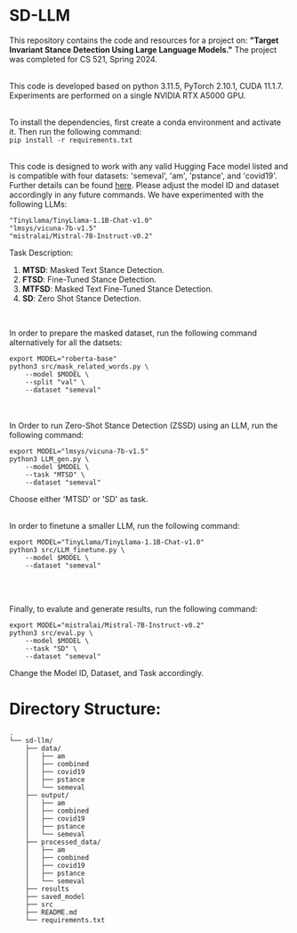 # SD-LLM
This repository contains the code and resources for a project on: __"Target Invariant Stance Detection Using Large Language Models."__ The project was completed for CS 521, Spring 2024.<br><br>

This code is developed based on python 3.11.5, PyTorch 2.10.1, CUDA 11.1.7. Experiments are performed on a single NVIDIA RTX A5000 GPU.<br><br>



To install the dependencies, first create a conda environment and activate it. Then run the following command:<br>
`pip install -r requirements.txt` <br><br>


This code is designed to work with any valid Hugging Face model listed and is compatible with four datasets: 'semeval', 'am', 'pstance', and 'covid19'. Further details can be found [here](https://github.com/Mezbaur-Rahman/sd-llm/blob/main/data/Stance%20Detection%20Dataset%20Description.docx). Please adjust the model ID and dataset accordingly in any future commands.
We have experimented with the following LLMs:<br>
```
"TinyLlama/TinyLlama-1.1B-Chat-v1.0"
"lmsys/vicuna-7b-v1.5"
"mistralai/Mistral-7B-Instruct-v0.2"
```

Task Description:<br>
1. **MTSD**: Masked Text Stance Detection.<br>
2. **FTSD**: Fine-Tuned Stance Detection.<br>
3. **MTFSD**: Masked Text Fine-Tuned Stance Detection.<br>
3. **SD**: Zero Shot Stance Detection.<br>
<br>

In order to prepare the masked dataset, run the following command alternatively for all the datsets:<br>
```
export MODEL="roberta-base" 
python3 src/mask_related_words.py \
    --model $MODEL \
    --split "val" \
    --dataset "semeval"
```

<br><br>
In Order to run Zero-Shot Stance Detection (ZSSD) using an LLM, run the following command:<br>

```
export MODEL="lmsys/vicuna-7b-v1.5"
python3 LLM_gen.py \
    --model $MODEL \
    --task "MTSD" \
    --dataset "semeval"
```
Choose either 'MTSD' or 'SD' as task. <br><br>

In order to finetune a smaller LLM, run the following command:
```
export MODEL="TinyLlama/TinyLlama-1.1B-Chat-v1.0" 
python3 src/LLM_finetune.py \
    --model $MODEL \
    --dataset "semeval"
```
<br><br>

Finally, to evalute and generate results, run the following command:
```
export MODEL="mistralai/Mistral-7B-Instruct-v0.2"
python3 src/eval.py \
    --model $MODEL \
    --task "SD" \
    --dataset "semeval"
```
Change the Model ID, Dataset, and Task accordingly.

# Directory Structure:
```
.
└── sd-llm/
    ├── data/
    │   ├── am
    │   ├── combined
    │   ├── covid19
    │   ├── pstance
    │   └── semeval
    ├── output/
    │   ├── am
    │   ├── combined
    │   ├── covid19
    │   ├── pstance
    │   └── semeval
    ├── processed_data/
    │   ├── am
    │   ├── combined
    │   ├── covid19
    │   ├── pstance
    │   └── semeval
    ├── results
    ├── saved_model
    ├── src
    ├── README.md
    └── requirements.txt
```
